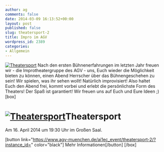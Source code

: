 ```yaml
---
author: ag
comments: false
date: 2014-03-09 16:13:52+00:00
layout: post
published: false
slug: theatersport-2
title: Impro im AGV
wordpress_id: 2389
categories:
- Allgemein
---
```


[![Theatersport](https://www.agv-muenchen.de/wp-content/uploads/2014/03/Poster_Theatersport-SoSe-2014.jpg)](https://www.agv-muenchen.de/ai1ec_event/theatersport-2/?instance_id=)
Nach den ersten Bühnenerfahrungen im letzten Jahr freuen wir - die Improtheatergruppe des AGV - uns, Euch wieder die Möglichkeit bieten zu können, einen Abend Herrscher über das Bühnengeschehen zu sein! Wir spielen, was ihr sehen wollt! Natürlich improvisiert! Also haltet Euch den Abend frei, kommt vorbei und erlebt die persönlichste Form des Theaters! Der Spaß ist garantiert!
Wir freuen uns auf Euch und Eure Ideen ;)
[box]

# [![Theatersport](https://www.agv-muenchen.de/wp-content/uploads/2014/03/Poster_Theatersport-SoSe-2014.jpg)](https://www.agv-muenchen.de/ai1ec_event/theatersport-2/?instance_id=)Theatersport

Am 16. April 2014 um 19:30 Uhr im Großen Saal.

[button link="https://www.agv-muenchen.de/ai1ec_event/theatersport-2/?instance_id=" color="black"] Mehr Informationen[/button]
[/box]

